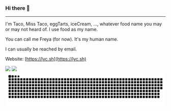 ### Hi there 👋

---

I'm Taco, Miss Taco, eggTarts, iceCream, ..., whatever food name you may or may not heard of. I use food as my name.

You can call me Freya (for now). It's my human name.

I can usually be reached by email. 

Website: [https://lyc.sh](https://lyc.sh)

<!-- - 👯 I’m looking to collaborate on ...
- 🤔 I’m looking for help with ...
- 💬 Ask me about ...
- 📫 How to reach me: -->
<!--
<picture>
  <source
    srcset="https://github-readme-stats.vercel.app/api/wakatime?username=leots1234&layout=compact&api_domain=wakapi.dev&theme=dark"
    media="(prefers-color-scheme: dark)"
  />
  <source
    srcset="https://github-readme-stats.vercel.app/api/wakatime?username=leots1234&layout=compact&api_domain=wakapi.dev"
    media="(prefers-color-scheme: light), (prefers-color-scheme: no-preference)"
  />
  <img src="https://github-readme-stats.vercel.app/api/wakatime?username=leots1234&layout=compact&api_domain=wakapi.dev" />
</picture>
-->
<picture>
  <source
    srcset="https://github-readme-stats.vercel.app/api/wakatime?username=leots1234&layout=compact&langs_count=10&custom_title=Most%20Used%20Languages&display_format=percent&api_domain=wakapi.dev&theme=github_dark&hide_border=true"
    media="(prefers-color-scheme: dark)"
  />
  <source
    srcset="https://github-readme-stats.vercel.app/api/wakatime?username=leots1234&layout=compact&langs_count=10&custom_title=Most%20Used%20Languages&display_format=percent&theme=graywhite&api_domain=wakapi.dev&hide_border=true"
    media="(prefers-color-scheme: light), (prefers-color-scheme: no-preference)"
  />
  <img src="https://github-readme-stats.vercel.app/api/wakatime?username=leots1234&layout=compact&langs_count=10&custom_title=Most%20Used%20Languages&display_format=percent&theme=graywhite&api_domain=wakapi.dev&hide_border=true" />
</picture>

<picture>
  <source
    srcset="https://github-readme-stats.vercel.app/api?username=ann61c&rank_icon=github&theme=github_dark&hide_border=true&card_width=270"
    media="(prefers-color-scheme: dark)"
  />
  <source
    srcset="https://github-readme-stats.vercel.app/api?username=ann61c&rank_icon=github&hide_border=true&theme=graywhite&card_width=270"
    media="(prefers-color-scheme: light), (prefers-color-scheme: no-preference)"
  />
  <img src="https://github-readme-stats.vercel.app/api?username=ann61c&rank_icon=github&hide_border=true&theme=graywhite&card_width=270" />
</picture>

<picture>
  <source media="(prefers-color-scheme: dark)" srcset="https://raw.githubusercontent.com/ann61c/ann61c/output/github-contribution-grid-snake-dark.svg">
  <source media="(prefers-color-scheme: light)" srcset="https://raw.githubusercontent.com/ann61c/ann61c/output/github-contribution-grid-snake.svg">
  <img alt="github contribution grid snake animation" src="https://raw.githubusercontent.com/ann61c/ann61c/output/github-contribution-grid-snake.svg">
</picture>
